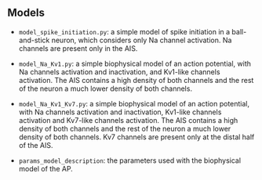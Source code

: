## Models


* `model_spike_initiation.py`: a simple model of spike initiation in a ball-and-stick neuron, which considers only Na channel activation. 
Na channels are present only in the AIS.

* `model_Na_Kv1.py`: a simple biophysical model of an action potential,
with Na channels activation and inactivation, and Kv1-like channels activation.
The AIS contains a high density of both channels and the rest of the neuron a much lower density of both channels.

* `model_Na_Kv1_Kv7.py`: a simple biophysical model of an action potential,
with Na channels activation and inactivation, Kv1-like channels activation and Kv7-like channels activation.
The AIS contains a high density of both channels and the rest of the neuron a much lower density of both channels.
Kv7 channels are present only at the distal half of the AIS. 

* `params_model_description`: the parameters used with the biophysical model of the AP.

